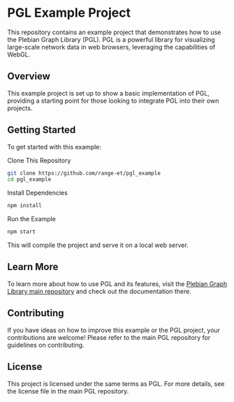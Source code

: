 # PGL Example Project

This repository contains an example project that demonstrates how to use the Plebian Graph Library (PGL). PGL is a powerful library for visualizing large-scale network data in web browsers, leveraging the capabilities of WebGL.

## Overview

This example project is set up to show a basic implementation of PGL, providing a starting point for those looking to integrate PGL into their own projects.

## Getting Started

To get started with this example:

Clone This Repository

```bash
git clone https://github.com/range-et/pgl_example
cd pgl_example
```
Install Dependencies

```bash
npm install
```
Run the Example

```bash
npm start
```
This will compile the project and serve it on a local web server.

## Learn More

To learn more about how to use PGL and its features, visit the [Plebian Graph Library main repository](https://github.com/range-et/PGL) and check out the documentation there.

## Contributing

If you have ideas on how to improve this example or the PGL project, your contributions are welcome! Please refer to the main PGL repository for guidelines on contributing.

## License

This project is licensed under the same terms as PGL. For more details, see the license file in the main PGL repository.